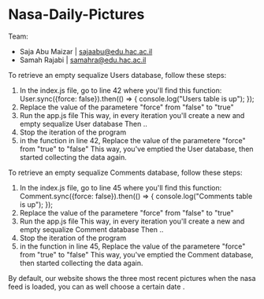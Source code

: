 # Nasa-Daily-Pictures

Team:
* Saja Abu Maizar | sajaabu@edu.hac.ac.il
* Samah Rajabi | samahra@edu.hac.ac.il

To retrieve an empty sequalize Users database, follow these steps:
1. In the index.js file, go to line 42 where you'll find this function:
User.sync({force: false}).then(() => {
  console.log("Users table is up");
});
2. Replace the value of the parametere "force" from "false" to "true"
3. Run the app.js file
This way, in every iteration you'll create a new and empty sequalize User database
Then ..
4. Stop the iteration of the program
5. in the function in line 42, Replace the value of the parametere "force" from "true" to "false"
This way, you've emptied the User database, then started collecting the data again.


To retrieve an empty sequalize Comments database, follow these steps:
1. In the index.js file, go to line 45 where you'll find this function:
Comment.sync({force: false}).then(() => {
  console.log("Comments table is up");
});
2. Replace the value of the parametere "force" from "false" to "true"
3. Run the app.js file
This way, in every iteration you'll create a new and empty sequalize Comment database
Then ..
4. Stop the iteration of the program
5. in the function in line 45, Replace the value of the parametere "force" from "true" to "false"
This way, you've emptied the Comment database, then started collecting the data again.

By default, our website shows the three most recent pictures when the nasa feed is loaded, you can as well choose a certain date .
